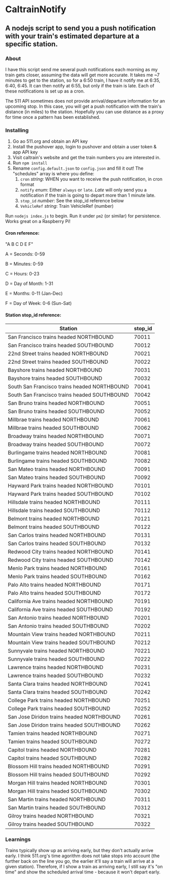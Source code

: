 # CaltrainNotify

## A nodejs script to send you a push notification with your train's estimated departure at a specific station.

### About
I have this script send me several push notifications each morning as my train gets closer, assuming the data will get more accurate.
It takes me ~7 minutes to get to the station, so for a 6:50 train, I have it notify me at 6:35, 6:40, 6:45.  It can then notify at 6:55, but only if the train is late.   Each of these notifications is set up as a cron.

The 511 API sometimes does not provide arrival/departure information for an upcoming stop. In this case, you will get a push notification with the train's distance (in miles) to the station.  Hopefully you can use distance as a proxy for time once a pattern has been established.


### Installing
1. Go ao 511.org and obtain an API key
2. Install the pushover app, login to pushover and obtain a user token & app API key
3. Visit caltrain's website and get the train numbers you are interested in.
4. Run `npm install`
5. Rename `config.default.json` to `config.json` and fill it out!  The "schedules" array is where you define:
   1. `cron` *string*: WHEN you want to receive the push notification, in cron format
   2. `notify` *enum*: Either `always` or `late`.  *Late* will only send you a notification if the train is going to depart more than 1 minute late.
   3. `stop_id` *number*: See the stop_id reference below
   4. `VehicleRef` *string*: Train VehicleRef (number)


Run `nodejs index.js` to begin.  Run it under `pm2` (or similar) for persistence.  Works great on a Raspberry Pi!




#### Cron reference:

"A B C D E F"

A = Seconds: 0-59

B = Minutes: 0-59

C = Hours: 0-23

D = Day of Month: 1-31

E = Months: 0-11 (Jan-Dec)

F = Day of Week: 0-6 (Sun-Sat)



#### Station stop_id reference:

| Station | stop_id |
| ------- | ------- |
| San Francisco trains headed NORTHBOUND | 70011 |
| San Francisco trains headed SOUTHBOUND | 70012 |
| 22nd Street trains headed NORTHBOUND | 70021 |
| 22nd Street trains headed SOUTHBOUND | 70022 |
| Bayshore trains headed NORTHBOUND | 70031 |
| Bayshore trains headed SOUTHBOUND | 70032 |
| South San Francisco trains headed NORTHBOUND | 70041 |
| South San Francisco trains headed SOUTHBOUND | 70042 |
| San Bruno trains headed NORTHBOUND | 70051 |
| San Bruno trains headed SOUTHBOUND | 70052 |
| Millbrae trains headed NORTHBOUND | 70061 |
| Millbrae trains headed SOUTHBOUND | 70062 |
| Broadway trains headed NORTHBOUND | 70071 |
| Broadway trains headed SOUTHBOUND | 70072 |
| Burlingame trains headed NORTHBOUND | 70081 |
| Burlingame trains headed SOUTHBOUND | 70082 |
| San Mateo trains headed NORTHBOUND | 70091 |
| San Mateo trains headed SOUTHBOUND | 70092 |
| Hayward Park trains headed NORTHBOUND | 70101 |
| Hayward Park trains headed SOUTHBOUND | 70102 |
| Hillsdale trains headed NORTHBOUND | 70111 |
| Hillsdale trains headed SOUTHBOUND | 70112 |
| Belmont trains headed NORTHBOUND | 70121 |
| Belmont trains headed SOUTHBOUND | 70122 |
| San Carlos trains headed NORTHBOUND | 70131 |
| San Carlos trains headed SOUTHBOUND | 70132 |
| Redwood City trains headed NORTHBOUND | 70141 |
| Redwood City trains headed SOUTHBOUND | 70142 |
| Menlo Park trains headed NORTHBOUND | 70161 |
| Menlo Park trains headed SOUTHBOUND | 70162 |
| Palo Alto trains headed NORTHBOUND | 70171 |
| Palo Alto trains headed SOUTHBOUND | 70172 |
| California Ave trains headed NORTHBOUND | 70191 |
| California Ave trains headed SOUTHBOUND | 70192 |
| San Antonio trains headed NORTHBOUND | 70201 |
| San Antonio trains headed SOUTHBOUND | 70202 |
| Mountain View trains headed NORTHBOUND | 70211 |
| Mountain View trains headed SOUTHBOUND | 70212 |
| Sunnyvale trains headed NORTHBOUND | 70221 |
| Sunnyvale trains headed SOUTHBOUND | 70222 |
| Lawrence trains headed NORTHBOUND | 70231 |
| Lawrence trains headed SOUTHBOUND | 70232 |
| Santa Clara trains headed NORTHBOUND | 70241 |
| Santa Clara trains headed SOUTHBOUND | 70242 |
| College Park trains headed NORTHBOUND | 70251 |
| College Park trains headed SOUTHBOUND | 70252 |
| San Jose Diridon trains headed NORTHBOUND | 70261 |
| San Jose Diridon trains headed SOUTHBOUND | 70262 |
| Tamien trains headed NORTHBOUND | 70271 |
| Tamien trains headed SOUTHBOUND | 70272 |
| Capitol trains headed NORTHBOUND | 70281 |
| Capitol trains headed SOUTHBOUND | 70282 |
| Blossom Hill trains headed NORTHBOUND | 70291 |
| Blossom Hill trains headed SOUTHBOUND | 70292 |
| Morgan Hill trains headed NORTHBOUND | 70301 |
| Morgan Hill trains headed SOUTHBOUND | 70302 |
| San Martin trains headed NORTHBOUND | 70311 |
| San Martin trains headed SOUTHBOUND | 70312 |
| Gilroy trains headed NORTHBOUND | 70321 |
| Gilroy trains headed SOUTHBOUND | 70322 |


### Learnings

Trains typically show up as arriving early, but they don't actually arrive early.  I think 511.org's time agorithm does not take stops into account (the further back on the line you go, the earlier it'll say a train will arrive at a given station).  Therefore, if I show a train as arriving early, I still say it's "on time" and show the scheduled arrival time - because it won't depart early.